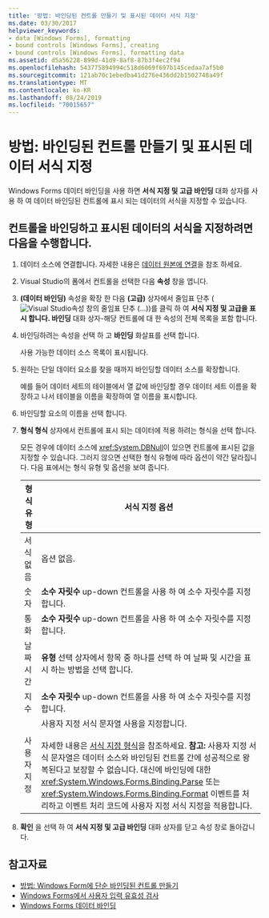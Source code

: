 ```yaml
---
title: '방법: 바인딩된 컨트롤 만들기 및 표시된 데이터 서식 지정'
ms.date: 03/30/2017
helpviewer_keywords:
- data [Windows Forms], formatting
- bound controls [Windows Forms], creating
- bound controls [Windows Forms], formatting data
ms.assetid: d5a56228-899d-41d9-8af8-87b3f4ec2f94
ms.openlocfilehash: 543775894994c518d6069f697b145cedaa7af5b0
ms.sourcegitcommit: 121ab70c1ebedba41d276e436dd2b1502748a49f
ms.translationtype: MT
ms.contentlocale: ko-KR
ms.lasthandoff: 08/24/2019
ms.locfileid: "70015657"
---
```

# <a name="how-to-create-a-bound-control-and-format-the-displayed-data"></a>방법: 바인딩된 컨트롤 만들기 및 표시된 데이터 서식 지정

Windows Forms 데이터 바인딩을 사용 하면 **서식 지정 및 고급 바인딩** 대화 상자를 사용 하 여 데이터 바인딩된 컨트롤에 표시 되는 데이터의 서식을 지정할 수 있습니다.

## <a name="to-bind-a-control-and-format-the-displayed-data"></a>컨트롤을 바인딩하고 표시된 데이터의 서식을 지정하려면 다음을 수행합니다.

1. 데이터 소스에 연결합니다. 자세한 내용은 [데이터 원본에 연결](../data/adonet/connecting-to-a-data-source.md)을 참조 하세요.

2. Visual Studio의 폼에서 컨트롤을 선택한 다음 **속성** 창을 엽니다.

3. **(데이터 바인딩)** 속성을 확장 한 다음 **(고급)** 상자에서 줄임표 단추 (![Visual Studio](./media/how-to-create-a-bound-control-and-format-the-displayed-data/visual-studio-ellipsis-button.png)속성 창의 줄임표 단추 (...))를 클릭 하 여 **서식 지정 및 고급을 표시 합니다. 바인딩** 대화 상자-해당 컨트롤에 대 한 속성의 전체 목록을 포함 합니다.

4. 바인딩하려는 속성을 선택 하 고 **바인딩** 화살표를 선택 합니다.

     사용 가능한 데이터 소스 목록이 표시됩니다.

5. 원하는 단일 데이터 요소를 찾을 때까지 바인딩할 데이터 소스를 확장합니다.

     예를 들어 데이터 세트의 테이블에서 열 값에 바인딩할 경우 데이터 세트 이름을 확장하고 나서 테이블을 이름을 확장하여 열 이름을 표시합니다.

6. 바인딩할 요소의 이름을 선택 합니다.

7. **형식 형식** 상자에서 컨트롤에 표시 되는 데이터에 적용 하려는 형식을 선택 합니다.

     모든 경우에 데이터 소스에 <xref:System.DBNull>이 있으면 컨트롤에 표시된 값을 지정할 수 있습니다. 그러지 않으면 선택한 형식 유형에 따라 옵션이 약간 달라집니다. 다음 표에서는 형식 유형 및 옵션을 보여 줍니다.

    |형식 유형|서식 지정 옵션|
    |-----------------|-----------------------|
    |서식 없음|옵션 없음.|
    |숫자|**소수 자릿수** up-down 컨트롤을 사용 하 여 소수 자릿수를 지정 합니다.|
    |통화|**소수 자릿수** up-down 컨트롤을 사용 하 여 소수 자릿수를 지정 합니다.|
    |날짜 시간|**유형** 선택 상자에서 항목 중 하나를 선택 하 여 날짜 및 시간을 표시 하는 방법을 선택 합니다.|
    |지수|**소수 자릿수** up-down 컨트롤을 사용 하 여 소수 자릿수를 지정 합니다.|
    |사용자 지정|사용자 지정 서식 문자열 사용을 지정합니다.<br /><br /> 자세한 내용은 [서식 지정 형식](../../standard/base-types/formatting-types.md)을 참조하세요. **참고:**  사용자 지정 서식 문자열은 데이터 소스와 바인딩된 컨트롤 간에 성공적으로 왕복된다고 보장할 수 없습니다. 대신에 바인딩에 대한 <xref:System.Windows.Forms.Binding.Parse> 또는 <xref:System.Windows.Forms.Binding.Format> 이벤트를 처리하고 이벤트 처리 코드에 사용자 지정 서식 지정을 적용합니다.|

8. **확인** 을 선택 하 여 **서식 지정 및 고급 바인딩** 대화 상자를 닫고 속성 창로 돌아갑니다.

## <a name="see-also"></a>참고자료

- [방법: Windows Form에 단순 바인딩된 컨트롤 만들기](how-to-create-a-simple-bound-control-on-a-windows-form.md)
- [Windows Forms에서 사용자 입력 유효성 검사](user-input-validation-in-windows-forms.md)
- [Windows Forms 데이터 바인딩](windows-forms-data-binding.md)

